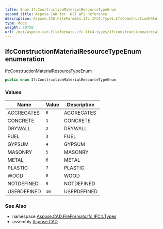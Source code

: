 ```yaml
---
title: Enum IfcConstructionMaterialResourceTypeEnum
second_title: Aspose.CAD for .NET API Reference
description: Aspose.CAD.FileFormats.Ifc.IFC4.Types.IfcConstructionMaterialResourceTypeEnum enum. IfcConstructionMaterialResourceTypeEnum
type: docs
weight: 29750
url: /net/aspose.cad.fileformats.ifc.ifc4.types/ifcconstructionmaterialresourcetypeenum/
---
```

## IfcConstructionMaterialResourceTypeEnum enumeration

IfcConstructionMaterialResourceTypeEnum

```csharp
public enum IfcConstructionMaterialResourceTypeEnum
```

### Values

| Name | Value | Description |
| --- | --- | --- |
| AGGREGATES | `0` | AGGREGATES |
| CONCRETE | `1` | CONCRETE |
| DRYWALL | `2` | DRYWALL |
| FUEL | `3` | FUEL |
| GYPSUM | `4` | GYPSUM |
| MASONRY | `5` | MASONRY |
| METAL | `6` | METAL |
| PLASTIC | `7` | PLASTIC |
| WOOD | `8` | WOOD |
| NOTDEFINED | `9` | NOTDEFINED |
| USERDEFINED | `10` | USERDEFINED |

### See Also

* namespace [Aspose.CAD.FileFormats.Ifc.IFC4.Types](../../aspose.cad.fileformats.ifc.ifc4.types/)
* assembly [Aspose.CAD](../../)


